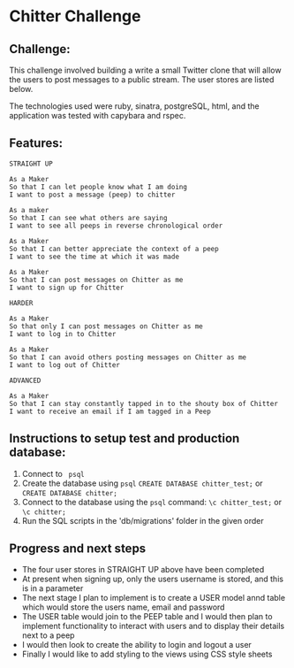 Chitter Challenge
=================

Challenge:
-------

This challenge involved building a write a small Twitter clone that will allow the users to post messages to a public stream. The user stores are listed below.

The technologies used were ruby, sinatra, postgreSQL, html, and the application was tested with capybara and rspec.

Features:
-------

```
STRAIGHT UP

As a Maker
So that I can let people know what I am doing  
I want to post a message (peep) to chitter

As a maker
So that I can see what others are saying  
I want to see all peeps in reverse chronological order

As a Maker
So that I can better appreciate the context of a peep
I want to see the time at which it was made

As a Maker
So that I can post messages on Chitter as me
I want to sign up for Chitter

HARDER

As a Maker
So that only I can post messages on Chitter as me
I want to log in to Chitter

As a Maker
So that I can avoid others posting messages on Chitter as me
I want to log out of Chitter

ADVANCED

As a Maker
So that I can stay constantly tapped in to the shouty box of Chitter
I want to receive an email if I am tagged in a Peep
```

Instructions to setup test and production database:
-----

1. Connect to ``` psql```
2. Create the database using ```psql```
```CREATE DATABASE chitter_test;``` or ```CREATE DATABASE chitter;```
3. Connect to the database using the ```psql``` command:
```\c chitter_test;``` or ```\c chitter;```
4. Run the SQL scripts in the 'db/migrations' folder in the given order



Progress and next steps
----------------------
- The four user stores in STRAIGHT UP above have been completed
- At present when signing up, only the users username is stored, and this is in a parameter
- The next stage I plan to implement is to create a USER model annd table which would store the users name, email and password
- The USER table would join to the PEEP table and I would then plan to implement functionality to interact with users and to display their details next to a peep
- I would then look to create the ability to login and logout a user
- Finally I would like to add styling to the views using CSS style sheets
